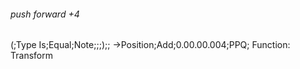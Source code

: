 ###### push forward +4
(;Type Is;Equal;Note;;;);;
->Position;Add;0.00.00.004;PPQ;
Function: Transform

